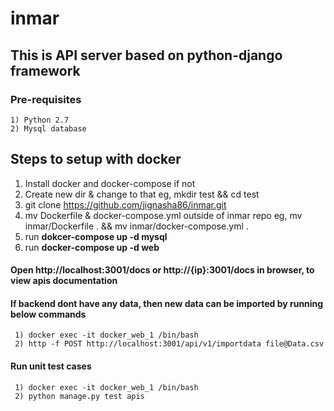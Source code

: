 # inmar

## This is API server based on python-django framework

### Pre-requisites
    1) Python 2.7
    2) Mysql database
    
## Steps to setup with docker
   1) Install docker and docker-compose if not 
   2) Create new dir & change to that eg, mkdir test && cd test
   3) git clone https://github.com/jignasha86/inmar.git
   4) mv Dockerfile & docker-compose.yml outside of inmar repo
      eg, mv inmar/Dockerfile . && mv inmar/docker-compose.yml .
   5) run **dokcer-compose up -d mysql**
   6) run **docker-compose up -d web**
   
#### Open http://localhost:3001/docs or http://{ip}:3001/docs in browser, to view apis documentation

#### If backend dont have any data, then new data can be imported by running below commands
     1) docker exec -it docker_web_1 /bin/bash
     2) http -f POST http://localhost:3001/api/v1/importdata file@Data.csv
     
#### Run unit test cases
     1) docker exec -it docker_web_1 /bin/bash
     2) python manage.py test apis
     

    
 
